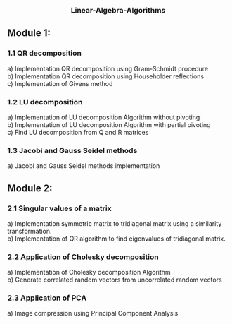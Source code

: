 <br />
  </a>
  <h3 align="center">Linear-Algebra-Algorithms</h3>
</p>


## Module 1:

### 1.1 QR decomposition

a) Implementation QR decomposition using Gram-Schmidt procedure </br>
b) Implementation QR decomposition using Householder reflections </br>
c) Implementation of Givens method </br>

### 1.2 LU decomposition

a) Implementation of LU decomposition Algorithm without pivoting </br>
b) Implementation of LU decomposition Algorithm with partial pivoting </br>
c) Find LU decomposition from Q and R matrices

### 1.3 Jacobi and Gauss Seidel methods

a) Jacobi and Gauss Seidel methods implementation </br>



## Module 2:

### 2.1 Singular values of a matrix

a) Implementation symmetric matrix to tridiagonal matrix using a similarity transformation. </br>
b) Implementation of QR algorithm to find eigenvalues of tridiagonal matrix. </br>

### 2.2 Application of Cholesky decomposition

a) Implementation of Cholesky decomposition Algorithm </br>
b) Generate correlated random vectors from uncorrelated random vectors </br>

### 2.3 Application of PCA

a) Image compression using Principal Component Analysis </br>

